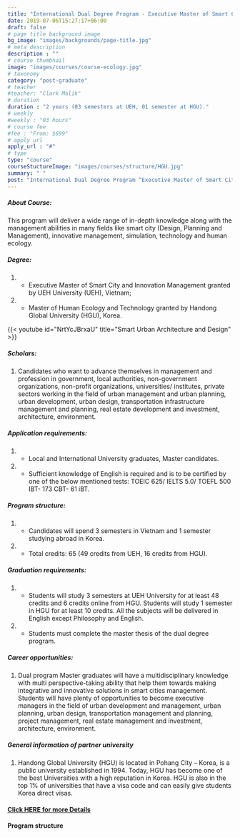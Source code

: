 ```yaml
---
title: "International Dual Degree Program - Executive Master of Smart City and Innovation Management and Master of Human Ecology and Technology"
date: 2019-07-06T15:27:17+06:00
draft: false
# page title background image
bg_image: "images/backgrounds/page-title.jpg"
# meta description
description : ""
# course thumbnail
image: "images/courses/course-ecology.jpg"
# taxonomy
category: "post-graduate"
# teacher
#teacher: "Clark Malik"
# duration
duration : "2 years (03 semesters at UEH, 01 semester at HGU)."
# weekly
#weekly : "03 hours"
# course fee
#fee : "From: $699"
# apply url
apply_url : "#"
# type
type: "course"
courseStuctureImage: "images/courses/structure/HGU.jpg"
summary: " "
post: "International Dual Degree Program “Executive Master of Smart City and Innovation Management” and “Master of Human Ecology and Technology"
---
```




<!--StartFragment-->

##### About Course:

<!--StartFragment-->
This program will deliver a wide range of in-depth knowledge along with the management abilities in many fields like smart city (Design, Planning and Management), innovative management, simulation, technology and human ecology.
 

##### Degree:
1. * Executive Master of Smart City and Innovation Management granted by UEH University (UEH), Vietnam;
1. * Master of Human Ecology and Technology granted by Handong Global University (HGU), Korea.


{{< youtube id="NrtYcJBrxaU" title="Smart Urban Architecture and Design" >}}

<!--EndFragment-->

##### Scholars:

1. Candidates who want to advance themselves in management and profession in government, local authorities, non-government organizations, non-profit organizations, universities/ institutes, private sectors working in the field of urban management and urban planning, urban development, urban design, transportation infrastructure management and planning, real estate development and investment, architecture, environment.


##### Application requirements:
1. * Local and International University graduates, Master candidates.
2. * Sufficient knowledge of English is required and is to be certified by one of the below mentioned tests: TOEIC 625/ IELTS 5.0/ TOEFL 500 IBT- 173 CBT- 61 iBT.

##### Program structure:
1. * Candidates will spend 3 semesters in Vietnam and 1 semester studying abroad in Korea.
2. * Total credits: 65 (49 credits from UEH, 16 credits from HGU).


##### Graduation requirements:
1. * Students will study 3 semesters at UEH University for at least 48 credits and 6 credits online from HGU. Students will study 1 semester in HGU for at least 10 credits. All the subjects will be delivered in English except Philosophy and English.
1. * Students must complete the master thesis of the dual degree program.  

##### Career opportunities: 
1. Dual program Master graduates will have a multidisciplinary knowledge with multi perspective-taking ability that help them towards making integrative and innovative solutions in smart cities management. Students will have plenty of opportunities to become executive managers in the field of urban development and management, urban planning, urban design, transportation management and planning, project management, real estate management and investment, architecture, environment.


##### General information of partner university
1. Handong Global University (HGU) is located in Pohang City – Korea, is a public university established in 1994. Today, HGU has become one of the best Universities with a high reputation in Korea. HGU is also in the top 1% of universities that have a visa code and can easily give students Korea direct visas. 


#### [Click HERE for more Details](https://www.ueh.edu.vn/dao-tao/thac-si-tien-si/thac-si-dieu-hanh-cao-cap-emba/quan-ly-do-thi-thong-minh-va-sang-tao/?fbclid=IwAR09xSUOK2WxPuLZdZ4whONMLsnSDkAyvQqkoX0iioGizyCGdkdtBUqgig4)

#### Program structure 